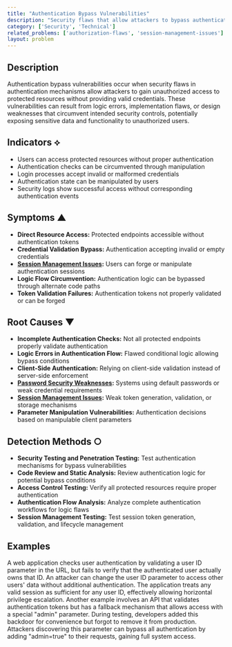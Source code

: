 ```yaml
---
title: "Authentication Bypass Vulnerabilities"
description: "Security flaws that allow attackers to bypass authentication mechanisms and gain unauthorized access to protected resources."
category: ['Security', 'Technical']
related_problems: ['authorization-flaws', 'session-management-issues']
layout: problem
---
```


## Description

Authentication bypass vulnerabilities occur when security flaws in authentication mechanisms allow attackers to gain unauthorized access to protected resources without providing valid credentials. These vulnerabilities can result from logic errors, implementation flaws, or design weaknesses that circumvent intended security controls, potentially exposing sensitive data and functionality to unauthorized users.

## Indicators ⟡

- Users can access protected resources without proper authentication
- Authentication checks can be circumvented through manipulation
- Login processes accept invalid or malformed credentials
- Authentication state can be manipulated by users
- Security logs show successful access without corresponding authentication events

## Symptoms ▲

- **Direct Resource Access:** Protected endpoints accessible without authentication tokens
- **Credential Validation Bypass:** Authentication accepting invalid or empty credentials
- **[Session Management Issues](session-management-issues.md):** Users can forge or manipulate authentication sessions
- **Logic Flow Circumvention:** Authentication logic can be bypassed through alternate code paths
- **Token Validation Failures:** Authentication tokens not properly validated or can be forged

## Root Causes ▼

- **Incomplete Authentication Checks:** Not all protected endpoints properly validate authentication
- **Logic Errors in Authentication Flow:** Flawed conditional logic allowing bypass conditions
- **Client-Side Authentication:** Relying on client-side validation instead of server-side enforcement
- **[Password Security Weaknesses](password-security-weaknesses.md):** Systems using default passwords or weak credential requirements
- **[Session Management Issues](session-management-issues.md):** Weak token generation, validation, or storage mechanisms
- **Parameter Manipulation Vulnerabilities:** Authentication decisions based on manipulable client parameters

## Detection Methods ○

- **Security Testing and Penetration Testing:** Test authentication mechanisms for bypass vulnerabilities
- **Code Review and Static Analysis:** Review authentication logic for potential bypass conditions
- **Access Control Testing:** Verify all protected resources require proper authentication
- **Authentication Flow Analysis:** Analyze complete authentication workflows for logic flaws
- **Session Management Testing:** Test session token generation, validation, and lifecycle management

## Examples

A web application checks user authentication by validating a user ID parameter in the URL, but fails to verify that the authenticated user actually owns that ID. An attacker can change the user ID parameter to access other users' data without additional authentication. The application treats any valid session as sufficient for any user ID, effectively allowing horizontal privilege escalation. Another example involves an API that validates authentication tokens but has a fallback mechanism that allows access with a special "admin" parameter. During testing, developers added this backdoor for convenience but forgot to remove it from production. Attackers discovering this parameter can bypass all authentication by adding "admin=true" to their requests, gaining full system access.